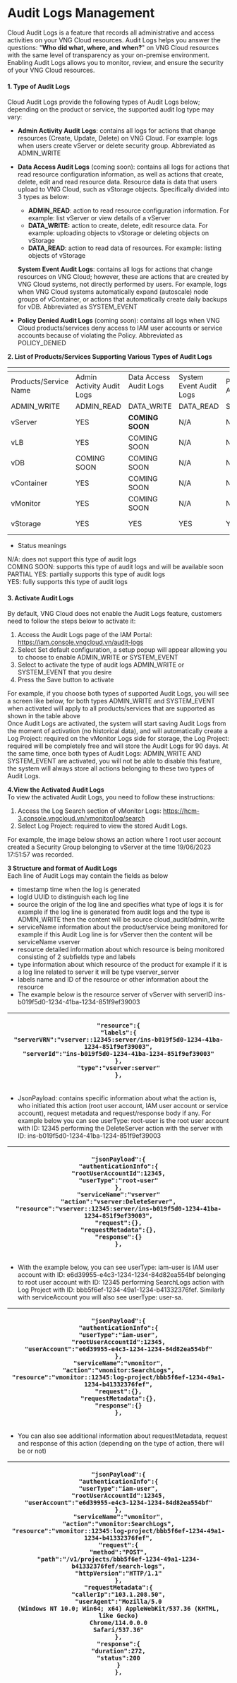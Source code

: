 # Audit Logs Management

Cloud Audit Logs is a feature that records all administrative and access activities on your VNG Cloud resources. Audit Logs helps you answer the questions: "**Who did what, where, and when?**" on VNG Cloud resources with the same level of transparency as your on-premise environment. Enabling Audit Logs allows you to monitor, review, and ensure the security of your VNG Cloud resources.

#### **1. Type of Audit Logs** <a href="#auditlogs-1.cacloaiauditlogs" id="auditlogs-1.cacloaiauditlogs"></a>

Cloud Audit Logs provide the following types of Audit Logs below; depending on the product or service, the supported audit log type may vary:

* **Admin Activity Audit Logs**: contains all logs for actions that change resources (Create, Update, Delete) on VNG Cloud. For example: logs when users create vServer or delete security group. Abbreviated as ADMIN\_WRITE&#x20;
*   **Data Access Audit Logs** (coming soon): contains all logs for actions that read resource configuration information, as well as actions that create, delete, edit and read resource data. Resource data is data that users upload to VNG Cloud, such as vStorage objects. Specifically divided into 3 types as below:

    * **ADMIN\_READ**: action to read resource configuration information. For example: list vServer or view details of a vServer&#x20;
    * **DATA\_WRITE:** action to create, delete, edit resource data. For example: uploading objects to vStorage or deleting objects on vStorage&#x20;
    * **DATA\_READ**: action to read data of resources. For example: listing objects of vStorage&#x20;

    **System Event Audit Logs**: contains all logs for actions that change resources on VNG Cloud; however, these are actions that are created by VNG Cloud systems, not directly performed by users. For example, logs when VNG Cloud systems automatically expand (autoscale) node groups of vContainer, or actions that automatically create daily backups for vDB. Abbreviated as SYSTEM\_EVENT&#x20;
* **Policy Denied Audit Logs** (coming soon): contains all logs when VNG Cloud products/services deny access to IAM user accounts or service accounts because of violating the Policy. Abbreviated as POLICY\_DENIED

**2. List of Products/Services Supporting Various Types of Audit Logs**

<table data-header-hidden><thead><tr><th width="154"></th><th width="127"></th><th width="137"></th><th width="134"></th><th></th><th></th><th></th></tr></thead><tbody><tr><td>Products/Service Name</td><td>Admin Activity Audit Logs</td><td>Data Access Audit Logs<br><br></td><td>System Event Audit Logs</td><td>Policy Denied Audit Logs</td><td></td><td></td></tr><tr><td>ADMIN_WRITE</td><td>ADMIN_READ</td><td>DATA_WRITE</td><td>DATA_READ</td><td>SYSTEM_EVENT</td><td>POLICY_DENIED</td><td></td></tr><tr><td>vServer</td><td>YES</td><td><strong>COMING SOON</strong></td><td>N/A</td><td>N/A</td><td>N/A</td><td>COMING SOON</td></tr><tr><td>vLB</td><td>YES</td><td>COMING SOON</td><td>N/A</td><td>N/A</td><td>N/A</td><td>COMING SOON</td></tr><tr><td>vDB</td><td>COMING SOON</td><td>COMING SOON</td><td>N/A</td><td>N/A</td><td>COMING SOON</td><td>COMING SOON</td></tr><tr><td>vContainer</td><td>YES</td><td>COMING SOON</td><td>N/A</td><td>N/A</td><td>YES</td><td>COMING SOON</td></tr><tr><td>vMonitor</td><td>YES</td><td>COMING SOON</td><td>N/A</td><td>N/A</td><td>N/A</td><td>COMING SOON</td></tr><tr><td>vStorage</td><td>YES</td><td>YES</td><td>YES</td><td>YES</td><td>N/A</td><td>COMING SOON</td></tr></tbody></table>

* Status meanings

N/A: does not support this type of audit logs\
COMING SOON: supports this type of audit logs and will be available soon\
PARTIAL YES: partially supports this type of audit logs\
YES: fully supports this type of audit logs

#### **3. Activate Audit Logs** <a href="#auditlogs-3.kichhoatauditlogs" id="auditlogs-3.kichhoatauditlogs"></a>

By default, VNG Cloud does not enable the Audit Logs feature, customers need to follow the steps below to activate it:

1. Access the Audit Logs page of the IAM Portal: https://iam.console.vngcloud.vn/audit-logs
2. Select Set default configuration, a setup popup will appear allowing you to choose to enable ADMIN\_WRITE or SYSTEM\_EVENT
3. Select to activate the type of audit logs ADMIN\_WRITE or SYSTEM\_EVENT that you desire
4. Press the Save button to activate

For example, if you choose both types of supported Audit Logs, you will see a screen like below, for both types ADMIN\_WRITE and SYSTEM\_EVENT when activated will apply to all products/services that are supported as shown in the table above\
Once Audit Logs are activated, the system will start saving Audit Logs from the moment of activation (no historical data), and will automatically create a Log Project: required on the vMonitor Logs side for storage, the Log Project: required will be completely free and will store the Audit Logs for 90 days. At the same time, once both types of Audit Logs: ADMIN\_WRITE AND SYSTEM\_EVENT are activated, you will not be able to disable this feature, the system will always store all actions belonging to these two types of Audit Logs.

**4.View the Activated Audit Logs**\
To view the activated Audit Logs, you need to follow these instructions:

1. Access the Log Search section of vMonitor Logs: https://hcm-3.console.vngcloud.vn/vmonitor/log/search
2. Select Log Project: required to view the stored Audit Logs.&#x20;

For example, the image below shows an action where 1 root user account created a Security Group belonging to vServer at the time 19/06/2023 17:51:57 was recorded.

**3 Structure and format of Audit Logs**\
Each line of Audit Logs may contain the fields as below

* timestamp time when the log is generated
* logId UUID to distinguish each log line
* source the origin of the log line and specifies what type of logs it is for example if the log line is generated from audit logs and the type is ADMIN\_WRITE then the content will be source cloud\_audit/admin\_write
* serviceName information about the product/service being monitored for example if this Audit Log line is for vServer then the content will be serviceName vserver
* resource detailed information about which resource is being monitored consisting of 2 subfields type and labels
* type information about which resource of the product for example if it is a log line related to server it will be type vserver\_server
* labels name and ID of the resource or other information about the resource
* The example below is the resource server of vServer with serverID ins-b019f5d0-1234-41ba-1234-851f9ef39003

| <p><code>"resource":{</code><br><code>"labels":{</code><br><code>"serverVRN":"vserver::12345:server/ins-b019f5d0-1234-41ba-1234-851f9ef39003",</code><br><code>"serverId":"ins-b019f5d0-1234-41ba-1234-851f9ef39003"</code><br><code>},</code><br><code>"type":"vserver:server"</code><br><code>},</code></p> |
| ------------------------------------------------------------------------------------------------------------------------------------------------------------------------------------------------------------------------------------------------------------------------------------------------------------- |

* JsonPayload: contains specific information about what the action is, who initiated this action (root user account, IAM user account or service account), request metadata and request/response body if any. For example below you can see userType: root-user is the root user account with ID: 12345 performing the DeleteServer action with the server with ID: ins-b019f5d0-1234-41ba-1234-851f9ef39003

| <p><code>"jsonPayload":{</code><br><code>"authenticationInfo":{</code><br><code>"rootUserAccountId":12345,</code><br><code>"userType":"root-user"</code><br><code>},</code><br><code>"serviceName":"vserver"</code><br><code>"action":"vserver:DeleteServer",</code><br><code>"resource":"vserver::12345:server/ins-b019f5d0-1234-41ba-1234-851f9ef39003",</code><br><code>"request":{},</code><br><code>"requestMetadata":{},</code><br><code>"response":{}</code><br><code>},</code></p> |
| ------------------------------------------------------------------------------------------------------------------------------------------------------------------------------------------------------------------------------------------------------------------------------------------------------------------------------------------------------------------------------------------------------------------------------------------------------------------------------------------ |

* With the example below, you can see userType: iam-user is IAM user account with ID: e6d39955-e4c3-1234-1234-84d82ea554bf belonging to root user account with ID: 12345 performing SearchLogs action with Log Project with ID: bbb5f6ef-1234-49a1-1234-b41332376fef. Similarly with serviceAccount you will also see userType: user-sa.

| <p><code>"jsonPayload":{</code><br><code>"authenticationInfo":{</code><br><code>"userType":"iam-user",</code><br><code>"rootUserAccountId":12345,</code><br><code>"userAccount":"e6d39955-e4c3-1234-1234-84d82ea554bf"</code><br><code>},</code><br><code>"serviceName":"vmonitor",</code><br><code>"action":"vmonitor:SearchLogs",</code><br><code>"resource":"vmonitor::12345:log-project/bbb5f6ef-1234-49a1-1234-b41332376fef",</code><br><code>"request":{},</code><br><code>"requestMetadata":{},</code><br><code>"response":{}</code><br><code>},</code></p> |
| ------------------------------------------------------------------------------------------------------------------------------------------------------------------------------------------------------------------------------------------------------------------------------------------------------------------------------------------------------------------------------------------------------------------------------------------------------------------------------------------------------------------------------------------------------------------ |

* You can also see additional information about requestMetadata, request and response of this action (depending on the type of action, there will be or not)

| <p><code>"jsonPayload":{</code><br><code>"authenticationInfo":{</code><br><code>"userType":"iam-user",</code><br><code>"rootUserAccountId":12345,</code><br><code>"userAccount":"e6d39955-e4c3-1234-1234-84d82ea554bf"</code><br><code>},</code><br><code>"serviceName":"vmonitor",</code><br><code>"action":"vmonitor:SearchLogs",</code><br><code>"resource":"vmonitor::12345:log-project/bbb5f6ef-1234-49a1-1234-b41332376fef",</code><br><code>"request":{</code><br><code>"method":"POST",</code><br><code>"path":"/v1/projects/bbb5f6ef-1234-49a1-1234-b41332376fef/search-logs",</code><br><code>"httpVersion":"HTTP/1.1"</code><br><code>},</code><br><code>"requestMetadata":{</code><br><code>"callerIp":"103.1.208.50",</code><br><code>"userAgent":"Mozilla/5.0 (Windows NT 10.0; Win64; x64) AppleWebKit/537.36 (KHTML, like Gecko) Chrome/114.0.0.0 Safari/537.36"</code><br><code>},</code><br><code>"response":{</code><br><code>"duration":272,</code><br><code>"status":200</code><br><code>}</code><br><code>},</code></p> |
| --------------------------------------------------------------------------------------------------------------------------------------------------------------------------------------------------------------------------------------------------------------------------------------------------------------------------------------------------------------------------------------------------------------------------------------------------------------------------------------------------------------------------------------------------------------------------------------------------------------------------------------------------------------------------------------------------------------------------------------------------------------------------------------------------------------------------------------------------------------------------------------------------------------------------------------------------------------------------------------------------------------------------------------------- |
